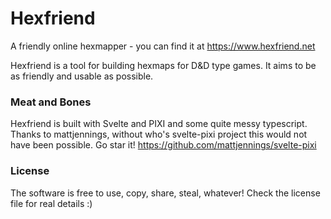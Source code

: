 # Hexfriend
A friendly online hexmapper - you can find it at https://www.hexfriend.net

Hexfriend is a tool for building hexmaps for D&D type games. It aims to be as friendly and usable as possible.

### Meat and Bones
Hexfriend is built with Svelte and PIXI and some quite messy typescript.
Thanks to mattjennings, without who's svelte-pixi project this would not have been possible. Go star it! https://github.com/mattjennings/svelte-pixi

### License
The software is free to use, copy, share, steal, whatever! Check the license file for real details :)
